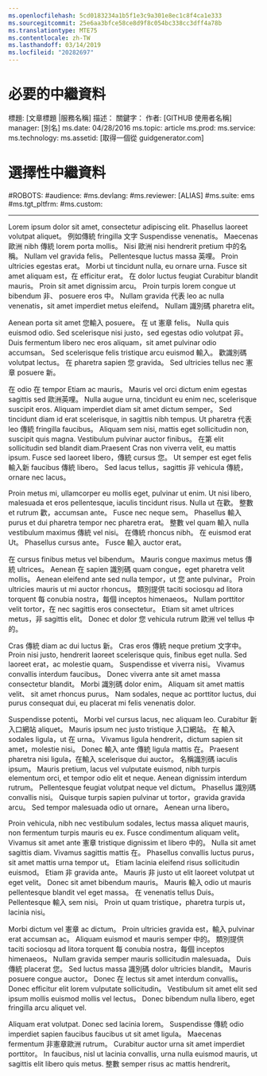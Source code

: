 ```yaml
---
ms.openlocfilehash: 5cd0183234a1b5f1e3c9a301e8ec1c8f4ca1e333
ms.sourcegitcommit: 25e6aa3bfce58ce8d9f8c054bc338cc3dff4a78b
ms.translationtype: MTE75
ms.contentlocale: zh-TW
ms.lasthandoff: 03/14/2019
ms.locfileid: "20282697"
---
```

# <a name="required-metadata"></a>必要的中繼資料

標題: [文章標題 |服務名稱] 描述： 關鍵字： 作者: [GITHUB 使用者名稱] manager: [別名] ms.date: 04/28/2016 ms.topic: article ms.prod: ms.service: ms.technology: ms.assetid: [取得一個從 guidgenerator.com]

# <a name="optional-metadata"></a>選擇性中繼資料

#<a name="robots"></a>ROBOTS:
#<a name="audience"></a>audience:
#<a name="msdevlang"></a>ms.devlang:
#<a name="msreviewer-alias"></a>ms.reviewer: [ALIAS]
#<a name="mssuite-ems"></a>ms.suite: ems
#<a name="mstgtpltfrm"></a>ms.tgt_pltfrm:
#<a name="mscustom"></a>ms.custom:

---
Lorem ipsum dolor sit amet, consectetur adipiscing elit. Phasellus laoreet volutpat aliquet。 例如傳統 fringilla 文字 Suspendisse venenatis。 Maecenas 歐洲 nibh 傳統 lorem porta mollis。 Nisi 歐洲 nisi hendrerit pretium 中的名稱。 Nullam vel gravida felis。 Pellentesque luctus massa 英哩。 Proin ultricies egestas erat。 Morbi ut tincidunt nulla, eu ornare urna. Fusce sit amet aliquam est，在 efficitur erat。 在 dolor luctus feugiat Curabitur blandit mauris。 Proin sit amet dignissim arcu。 Proin turpis lorem congue ut bibendum 非、 posuere eros 中。 Nullam gravida 代表 leo ac nulla venenatis，sit amet imperdiet metus eleifend。 Nullam 識別碼 pharetra elit。

Aenean porta sit amet 您輸入 posuere。 在 ut 憲章 felis。 Nulla quis euismod odio. Sed scelerisque nisi justo，sed egestas odio volutpat 非。 Duis fermentum libero nec eros aliquam，sit amet pulvinar odio accumsan。 Sed scelerisque felis tristique arcu euismod 輸入。 歡識別碼 volutpat lectus。 在 pharetra sapien 您 gravida。 Sed ultricies tellus nec 憲章 posuere 新。

在 odio 在 tempor Etiam ac mauris。 Mauris vel orci dictum enim egestas sagittis sed 歐洲英哩。 Nulla augue urna, tincidunt eu enim nec, scelerisque suscipit eros. Aliquam imperdiet diam sit amet dictum semper。 Sed tincidunt diam id erat scelerisque, in sagittis nibh tempus. Ut pharetra 代表 leo 傳統 fringilla faucibus。 Aliquam sem nisi, mattis eget sollicitudin non, suscipit quis magna. Vestibulum pulvinar auctor finibus。 在第 elit sollicitudin sed blandit diam.Praesent Cras non viverra velit, eu mattis ipsum. Fusce sed laoreet libero，傳統 cursus 您。 Ut semper est eget felis 輸入新 faucibus 傳統 libero。 Sed lacus tellus，sagittis 非 vehicula 傳統，ornare nec lacus。

Proin metus mi, ullamcorper eu mollis eget, pulvinar ut enim. Ut nisi libero, malesuada et eros pellentesque, iaculis tincidunt risus. Nulla ut 在歡。 整數 et rutrum 歡，accumsan ante。 Fusce nec neque sem。 Phasellus 輸入 purus et dui pharetra tempor nec pharetra erat。 整數 vel quam 輸入 nulla vestibulum maximus 傳統 vel nisi。 在傳統 rhoncus nibh。 在 euismod erat Ut。 Phasellus cursus ante。 Fusce 輸入 auctor erat。

在 cursus finibus metus vel bibendum。 Mauris congue maximus metus 傳統 ultrices。 Aenean 在 sapien 識別碼 quam congue，eget pharetra velit mollis。 Aenean eleifend ante sed nulla tempor，ut 您 ante pulvinar。 Proin ultricies mauris ut mi auctor rhoncus。 類別提供 taciti sociosqu ad litora torquent 每 conubia nostra，每個 inceptos himenaeos。 Nullam porttitor velit tortor，在 nec sagittis eros consectetur。 Etiam sit amet ultrices metus，非 sagittis elit。 Donec et dolor 您 vehicula rutrum 歐洲 vel tellus 中的。

Cras 傳統 diam ac dui luctus 新。 Cras eros 傳統 neque pretium 文字中。 Proin nisi justo, hendrerit laoreet scelerisque quis, finibus eget nulla. Sed laoreet erat，ac molestie quam。 Suspendisse et viverra nisi。 Vivamus convallis interdum faucibus。 Donec viverra ante sit amet massa consectetur blandit。 Morbi 識別碼 dolor enim。 Aliquam sit amet mattis velit、 sit amet rhoncus purus。 Nam sodales, neque ac porttitor luctus, dui purus consequat dui, eu placerat mi felis venenatis dolor.

Suspendisse potenti。 Morbi vel cursus lacus, nec aliquam leo. Curabitur 新入口網站 aliquet。 Mauris ipsum nec justo tristique 入口網站。 在 輸入 sodales ligula，ut 在 urna。 Vivamus ligula hendrerit，dictum sapien sit amet，molestie nisi。 Donec 輸入 ante 傳統 ligula mattis 在。 Praesent pharetra nisi ligula，在輸入 scelerisque dui auctor。 名稱識別碼 iaculis ipsum。 Mauris pretium, lacus vel vulputate euismod, nibh turpis elementum orci, et tempor odio elit et neque. Aenean dignissim interdum rutrum。 Pellentesque feugiat volutpat neque vel dictum。 Phasellus 識別碼 convallis nisi。 Quisque turpis sapien pulvinar ut tortor，gravida gravida arcu。 Sed tempor malesuada odio ut ornare。 Aenean urna libero。

Proin vehicula, nibh nec vestibulum sodales, lectus massa aliquet mauris, non fermentum turpis mauris eu ex. Fusce condimentum aliquam velit。 Vivamus sit amet ante 憲章 tristique dignissim et libero 中的。 Nulla sit amet sagittis diam. Vivamus sagittis mattis 在。 Phasellus convallis luctus purus，sit amet mattis urna tempor ut。 Etiam lacinia eleifend risus sollicitudin euismod。 Etiam 非 gravida ante。 Mauris 非 justo ut elit laoreet volutpat ut eget velit。 Donec sit amet bibendum mauris。 Mauris 輸入 odio ut mauris pellentesque blandit vel eget massa。 在 venenatis tellus Duis。 Pellentesque 輸入 sem nisi。 Proin ut quam tristique，pharetra turpis ut，lacinia nisi。

Morbi dictum vel 憲章 ac dictum。 Proin ultricies gravida est，輸入 pulvinar erat accumsan ac。 Aliquam euismod et mauris semper 中的。 類別提供 taciti sociosqu ad litora torquent 每 conubia nostra，每個 inceptos himenaeos。 Nullam gravida semper mauris sollicitudin malesuada。 Duis 傳統 placerat 您。 Sed luctus massa 識別碼 dolor ultricies blandit。 Mauris posuere congue auctor。 Donec 在 lectus sit amet interdum convallis。 Donec efficitur elit lorem vulputate sollicitudin。 Vestibulum sit amet elit sed ipsum mollis euismod mollis vel lectus。 Donec bibendum nulla libero, eget fringilla arcu aliquet vel.

Aliquam erat volutpat. Donec sed lacinia lorem。 Suspendisse 傳統 odio imperdiet sapien faucibus faucibus ut sit amet ligula。 Maecenas fermentum 非憲章歐洲 rutrum。 Curabitur auctor urna sit amet imperdiet porttitor。 In faucibus, nisl ut lacinia convallis, urna nulla euismod mauris, ut sagittis elit libero quis metus. 整數 semper risus ac mattis hendrerit。
